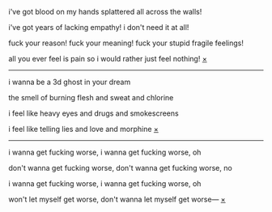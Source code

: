i've got blood on my hands splattered all across the walls!

i've got years of lacking empathy! i don't need it at all!

fuck your reason! fuck your meaning! fuck your stupid fragile feelings!

all you ever feel is pain so i would rather just feel nothing! [×](https://open.spotify.com/track/42NO1CgBdqn9jm0bZ2zpQp)

***

i wanna be a 3d ghost in your dream

the smell of burning flesh and sweat and chlorine

i feel like heavy eyes and drugs and smokescreens

i feel like telling lies and love and morphine [×](https://open.spotify.com/track/56lS40vp0sFpgFwvVle1I8)

***

i wanna get fucking worse, i wanna get fucking worse, oh

don't wanna get fucking worse, don't wanna get fucking worse, no

i wanna get fucking worse, i wanna get fucking worse, oh

won't let myself get worse, don't wanna let myself get worse— [×](https://open.spotify.com/track/3kUnMYg05ughCG68fgMDH1)

